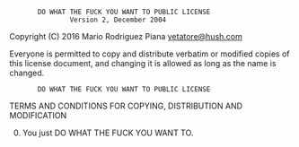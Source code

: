            DO WHAT THE FUCK YOU WANT TO PUBLIC LICENSE
                   Version 2, December 2004

Copyright (C) 2016 Mario Rodriguez Piana <yetatore@hush.com>

Everyone is permitted to copy and distribute verbatim or modified
copies of this license document, and changing it is allowed as long
as the name is changed.

           DO WHAT THE FUCK YOU WANT TO PUBLIC LICENSE
  TERMS AND CONDITIONS FOR COPYING, DISTRIBUTION AND MODIFICATION

 0. You just DO WHAT THE FUCK YOU WANT TO.
